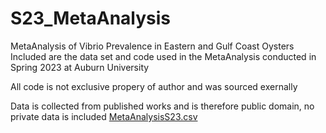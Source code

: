 # S23_MetaAnalysis
MetaAnalysis of Vibrio Prevalence in Eastern and Gulf Coast Oysters
Included are the data set and code used in the MetaAnalysis conducted in Spring 2023 at Auburn University

All code is not exclusive propery of author and was sourced exernally


Data is collected from published works and is therefore public domain, no private data is included
[MetaAnalysisS23.csv](https://github.com/lam0142/S23_MetaAnalysis/files/11329713/MetaAnalysisS23.csv)
